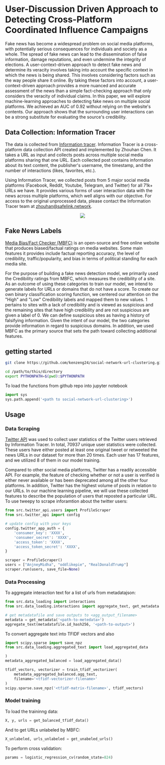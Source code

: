 # User-Discussion Driven Approach to Detecting Cross-Platform Coordinated Influence Campaigns

Fake news has become a widespread problem on social media platforms, with potentially serious consequences for individuals and society as a whole. The spread of fake news can lead to the dissemination of false information, damage reputations, and even undermine the integrity of elections. A user-context-driven approach to detect fake news and determine its veracity involves taking into account the specific context in which the news is being shared. This involves considering factors such as the way people share it online. By taking these factors into account, a user-context-driven approach provides a more nuanced and accurate assessment of the news than a simple fact-checking approach that only considers the veracity of individual claims. In this paper, we will explore machine-learning approaches to detecting fake news on multiple social platforms. We achieved an AUC of 0.92 without relying on the website's contents. Our approach shows that the surrounding user interactions can be a strong substitute for evaluating the source's credibility. 

## Data Collection: Information Tracer

The data is collected from [Information tracer](https://informationtracer.com). Information Tracer is a cross-platform data collection API created and implemented by Zhouhan Chen. It takes a URL as input and collects posts across multiple social media platforms sharing that one URL. Each collected post contains information about its text content, the publisher's username, the timestamp, and the number of interactions (likes, favorites, etc.).

Using Information Tracer, we collected posts from 5 major social media platforms (Facebook, Reddit, Youtube, Telegram, and Twitter) for all 71k+ URLs we have. It provides various forms of user interaction data with the news across multiple platforms, which well aligns with our objective. For access to the original unprocessed data, please contact the Information Tracer team at zhouhan@safelink.network. 

<p align="center">
  <img src="https://github.com/kenzeng24/social-network-url-clustering/blob/main/figures/data.png">
</p>


## Fake News Labels 

[Media Bias/Fact Checker (MBFC)](https://mediabiasfactcheck.com) is an open-source and free online website that produces biased/factual ratings on media websites. Some main features it provides include factual reporting accuracy, the level of credibility, traffic/popularity, and bias in terms of political standing for each media site.
 
For the purpose of building a fake news detection model, we primarily used the Credibility ratings from MBFC, which measures the credibility of a site. As an outcome of using these categories to train our model, we intend to generate labels for URLs or domains that do not have a score. To create our own binary classification scoring function, we centered our attention on the "High" and "Low" Credibility labels and mapped them to new values. 1 pertains to sites with a lack of credibility and is viewed as suspicious and the remaining sites that have high credibility and are not suspicious are given a label of 0. We can define suspicious sites as having a history of falsifying information. Given the intent of our model, the two categories provide information in regard to suspicious domains. In addition, we used MBFC as the primary source that sets the path toward collecting additional features.

## getting started

```bash
git clone https://github.com/kenzeng24/social-network-url-clustering.git
```

```bash
cd /path/to/this/directory
export PYTHONPATH=$(pwd):$PYTHONPATH
```

To load the functions from github repo into jupyter notebook 
```python
import sys
sys.path.append('<path to social-network-url-clustering>')
```

## Usage 

### Data Scraping

[Twitter API](https://developer.twitter.com/en/docs/twitter-api) was used to collect user statistics of the Twitter users retrieved by Information Tracer. In total, 70937 unique user statistics were collected. These users have either posted at least one original tweet or retweeted the news URLs in our dataset for more than 20 times. Each user has 17 features, and we utilized 8 of them in our model training. 

Compared to other social media platforms,  Twitter has a readily accessible API. For example, the feature of checking whether or not a user is verified is either never available or has been deprecated among all the other four platforms. In addition, Twitter has the highest volume of posts in relation to our URLs. In our machine learning pipeline, we will use these collected features to describe the population of users that reposted a particular URL. To use tweepy to scrape inforamtion about the twitter users:

```python
from src.twitter_api.users import ProfileScraper
from src.twitter_api import config

# update config with your keys 
config.twitter_app_auth = {
    'consumer_key': 'XXXX',
    'consumer_secret': 'XXXX',
    'access_token': 'XXXX',
    'access_token_secret': 'XXXX',
}

scraper = ProfileScraper()
users = ["AnjneyMidha", "oddlikepie", "RealDonaldTrump"]
scraper.run(users, save_file=None)
```

### Data Processing 

To aggregate interaction text for a list of urls from metadatajson: 

```python 
from src.data_loading import interactions 
from src.data_loading.interactions import aggregate_text, get_metadata

# get metadatafile and save outputs to <agg_output_filename>
metadata = get_metadata('<path-to-metedata>')
aggregate_text(metadatafile.id_hash256, '<path-to-output>')
```

To convert aggregate text into TFIDF vectors and also 

```python 
import scipy.sparse import save_npz
from src.data_loading.aggregated_text import load_aggregated_data

)
metadata_aggregated_balanced = load_aggregated_data() 

tfidf_vectors, vectorizer = train_tfidf_vectorizer(
    metadata_aggregated_balanced.agg_text,
    filename='<tfidf-vectorizer-filename>'
)
scipy.sparse.save_npz('<tfidf-matrix-filename>', tfidf_vectors)
```

### Model training 

To load the traininng data: 

```python 
X, y, urls = get_balanced_tfidf_data()
```

And to get URLs unlabeled by MBFC: 

```python 
X_unlabeled, urls_unlabeled = get_unabeled_urls()
```

To perform cross validation:

```python 
params = logistic_regression_cv(random_state=824)
```

## 


